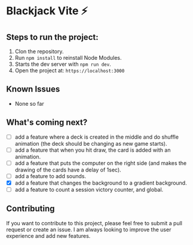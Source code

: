 # Blackjack Vite ⚡

## Steps to run the project:

1. Clon the repository.
2. Run ```npm install``` to reinstall Node Modules.
3. Starts the dev server with ```npm run dev```.
4. Open the project at: ```https://localhost:3000```

## Known Issues

- None so far

## What's coming next?

- [ ] add a feature where a deck is created in the middle and do shuffle animation (the deck should be changing as new game starts).
- [ ] add a feature that when you hit draw, the card is added with an animation.
- [ ] add a feature that puts the computer on the right side (and makes the drawing of the cards have a delay of 1sec).
- [ ] add a feature to add sounds.
- [X] add a feature that changes the background to a gradient background.
- [ ] add a feature to count a session victory counter, and global.

## Contributing

If you want to contribute to this project, please feel free to submit a pull request or create an issue. I am always looking to improve the user experience and add new features.
 
